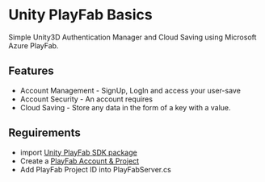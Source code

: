 # Unity PlayFab Basics
Simple Unity3D Authentication Manager and Cloud Saving using Microsoft Azure PlayFab.

## Features
* Account Management - SignUp, LogIn and access your user-save
* Account Security - An account requires 
* Cloud Saving - Store any data in the form of a key with a value.

## Reguirements
* import [Unity PlayFab SDK package](https://learn.microsoft.com/en-us/gaming/playfab/sdks/unity3d/installing-unity3d-sdk)
* Create a [PlayFab Account & Project](https://playfab.com) 
* Add PlayFab Project ID into PlayFabServer.cs
